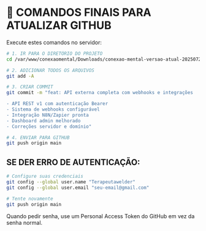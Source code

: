 # 🚀 COMANDOS FINAIS PARA ATUALIZAR GITHUB

Execute estes comandos no servidor:

```bash
# 1. IR PARA O DIRETÓRIO DO PROJETO
cd /var/www/conexaomental/Downloads/conexao-mental-versao-atual-20250729

# 2. ADICIONAR TODOS OS ARQUIVOS
git add -A

# 3. CRIAR COMMIT
git commit -m "feat: API externa completa com webhooks e integrações

- API REST v1 com autenticação Bearer
- Sistema de webhooks configurável
- Integração N8N/Zapier pronta
- Dashboard admin melhorado
- Correções servidor e domínio"

# 4. ENVIAR PARA GITHUB
git push origin main
```

## SE DER ERRO DE AUTENTICAÇÃO:

```bash
# Configure suas credenciais
git config --global user.name "Terapeutawelder"
git config --global user.email "seu-email@gmail.com"

# Tente novamente
git push origin main
```

Quando pedir senha, use um Personal Access Token do GitHub em vez da senha normal.
